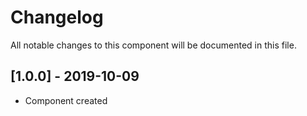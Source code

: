 # Changelog
All notable changes to this component will be documented in this file.

## [1.0.0] - 2019-10-09
- Component created
